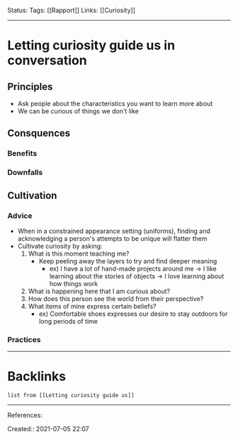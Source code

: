 Status: 
Tags: [[Rapport]]
Links: [[Curiosity]]
___
# Letting curiosity guide us in conversation
## Principles
- Ask people about the characteristics you want to learn more about
- We can be curious of things we don't like
## Consquences
### Benefits
### Downfalls 
## Cultivation
### Advice
- When in a constrained appearance setting (uniforms), finding and acknowledging a person's attempts to be unique will flatter them
- Cultivate curiosity by asking:
	1. What is this moment teaching me?
		- Keep peeling away the layers to try and find deeper meaning
			- ex) I have a lot of hand-made projects around me -> I like learning about the stories of objects -> I love learning about how things work
	2. What is happening here that I am curious about?
	3. How does this person see the world from their perspective?
	4. What items of mine express certain beliefs?
		- ex) Comfortable shoes expresses our desire to stay outdoors for long periods of time
### Practices
___
# Backlinks
```dataview
list from [[Letting curiosity guide us]]
```
___
References: 

Created:: 2021-07-05 22:07
